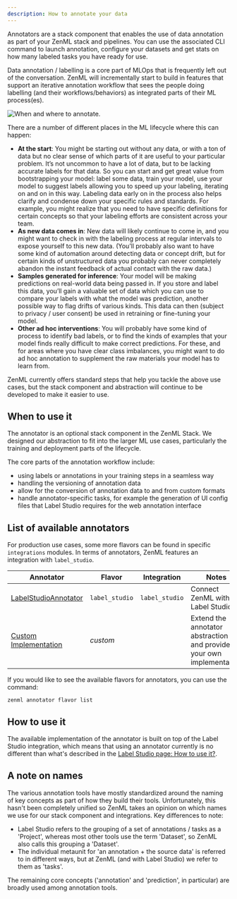 ```yaml
---
description: How to annotate your data
---
```


Annotators are a stack component that enables the use of data annotation as part
of your ZenML stack and pipelines. You can use the associated CLI command to
launch annotation, configure your datasets and get stats on how many labeled
tasks you have ready for use.

Data annotation / labelling is a core part of MLOps that is frequently left out
of the conversation. ZenML will incrementally start to build in features that
support an iterative annotation workflow that sees the people doing labelling
(and their workflows/behaviors) as integrated parts of their ML process(es).

![When and where to annotate.](../assets/annotation/annotation-when-where.png)

There are a number of different places in the ML lifecycle where this can
happen:

- **At the start**: You might be starting out without any data, or with a ton of
  data but no clear sense of which parts of it are useful to your particular
  problem. It’s not uncommon to have a lot of data, but to be lacking accurate
  labels for that data. So you can start and get great value from bootstrapping
  your model: label some data, train your model, use your model to suggest
  labels allowing you to speed up your labeling, iterating on and on in this
  way. Labeling data early on in the process also helps clarify and condense
  down your specific rules and standards. For example, you might realize that
  you need to have specific definitions for certain concepts so that your
  labeling efforts are consistent across your team.
- **As new data comes in**: New data will likely continue to come in, and you
  might want to check in with the labeling process at regular intervals to
  expose yourself to this new data. (You’ll probably also want to have some kind
  of automation around detecting data or concept drift, but for certain kinds of
  unstructured data you probably can never completely abandon the instant
  feedback of actual contact with the raw data.)
- **Samples generated for inference**: Your model will be making predictions on
  real-world data being passed in. If you store and label this data, you’ll gain
  a valuable set of data which you can use to compare your labels with what the
  model was prediction, another possible way to flag drifts of various kinds.
  This data can then (subject to privacy / user consent) be used in retraining
  or fine-tuning your model.
- **Other ad hoc interventions**: You will probably have some kind of process to
  identify bad labels, or to find the kinds of examples that your model finds
  really difficult to make correct predictions. For these, and for areas where
  you have clear class imbalances, you might want to do ad hoc annotation to
  supplement the raw materials your model has to learn from.

ZenML currently offers standard steps that help you tackle the above use cases,
but the stack component and abstraction will continue to be developed to make it
easier to use.

## When to use it

The annotator is an optional stack component in the ZenML Stack. We designed our
abstraction to fit into the larger ML use cases, particularly the training and
deployment parts of the lifecycle.

The core parts of the annotation workflow include:

- using labels or annotations in your training steps in a seamless way
- handling the versioning of annotation data
- allow for the conversion of annotation data to and from custom formats
- handle annotator-specific tasks, for example the generation of UI config files
  that Label Studio requires for the web annotation interface

## List of available annotators

For production use cases, some more flavors can be found in specific
`integrations` modules. In terms of annotators, ZenML features an integration with
`label_studio`.

| Annotator | Flavor | Integration | Notes             |
|----------------|--------|-------------|-------------------|
| [LabelStudioAnnotator](./label-studio.md) | `label_studio` | `label_studio` | Connect ZenML with Label Studio |
| [Custom Implementation](./custom.md) | _custom_ | | Extend the annotator abstraction and provide your own implementation |

If you would like to see the available flavors for annotators, you can use
the command:

```shell
zenml annotator flavor list
```

## How to use it

The available implementation of the annotator is built on top of the Label
Studio integration, which means that using an annotator currently is no
different than what's described in the [Label Studio page: How to use
it?](./label_studio.md#how-to-use-it).

## A note on names

The various annotation tools have mostly standardized around the naming of key
concepts as part of how they build their tools. Unfortunately, this hasn't been
completely unified so ZenML takes an opinion on which names we use for our stack
component and integrations. Key differences to note:

- Label Studio refers to the grouping of a set of annotations / tasks as a
  'Project', whereas most other tools use the term 'Dataset', so ZenML also
  calls this grouping a 'Dataset'.
- The individual metaunit for 'an annotation + the source data' is referred to
  in different ways, but at ZenML (and with Label Studio) we refer to them as
  'tasks'.

The remaining core concepts ('annotation' and 'prediction', in particular) are
broadly used among annotation tools.
